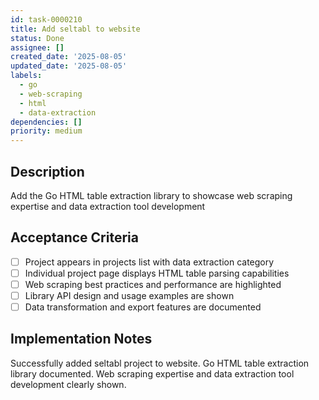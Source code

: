 ```yaml
---
id: task-0000210
title: Add seltabl to website
status: Done
assignee: []
created_date: '2025-08-05'
updated_date: '2025-08-05'
labels:
  - go
  - web-scraping
  - html
  - data-extraction
dependencies: []
priority: medium
---
```


## Description

Add the Go HTML table extraction library to showcase web scraping expertise and data extraction tool development

## Acceptance Criteria

- [ ] Project appears in projects list with data extraction category
- [ ] Individual project page displays HTML table parsing capabilities
- [ ] Web scraping best practices and performance are highlighted
- [ ] Library API design and usage examples are shown
- [ ] Data transformation and export features are documented

## Implementation Notes

Successfully added seltabl project to website. Go HTML table extraction library documented. Web scraping expertise and data extraction tool development clearly shown.
